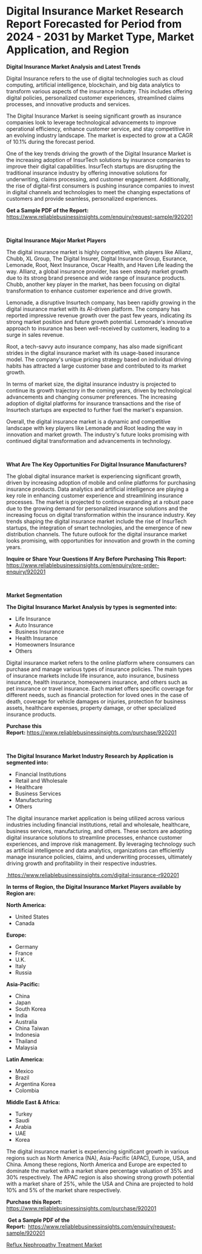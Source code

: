 <p><h1>Digital Insurance Market Research Report Forecasted for Period from 2024 -  2031 by Market Type, Market Application, and Region</h1></p><p><strong>Digital Insurance Market Analysis and Latest Trends</strong></p>
<p><p>Digital Insurance refers to the use of digital technologies such as cloud computing, artificial intelligence, blockchain, and big data analytics to transform various aspects of the insurance industry. This includes offering digital policies, personalized customer experiences, streamlined claims processes, and innovative products and services.</p><p>The Digital Insurance Market is seeing significant growth as insurance companies look to leverage technological advancements to improve operational efficiency, enhance customer service, and stay competitive in an evolving industry landscape. The market is expected to grow at a CAGR of 10.1% during the forecast period.</p><p>One of the key trends driving the growth of the Digital Insurance Market is the increasing adoption of InsurTech solutions by insurance companies to improve their digital capabilities. InsurTech startups are disrupting the traditional insurance industry by offering innovative solutions for underwriting, claims processing, and customer engagement. Additionally, the rise of digital-first consumers is pushing insurance companies to invest in digital channels and technologies to meet the changing expectations of customers and provide seamless, personalized experiences.</p></p>
<p><strong>Get a Sample PDF of the Report:&nbsp;</strong> <a href="https://www.reliablebusinessinsights.com/enquiry/request-sample/920201">https://www.reliablebusinessinsights.com/enquiry/request-sample/920201</a></p>
<p>&nbsp;</p>
<p><strong>Digital Insurance Major Market Players</strong></p>
<p><p>The digital insurance market is highly competitive, with players like Allianz, Chubb, XL Group, The Digital Insurer, Digital Insurance Group, Esurance, Lemonade, Root, Next Insurance, Oscar Health, and Haven Life leading the way. Allianz, a global insurance provider, has seen steady market growth due to its strong brand presence and wide range of insurance products. Chubb, another key player in the market, has been focusing on digital transformation to enhance customer experience and drive growth.</p><p>Lemonade, a disruptive Insurtech company, has been rapidly growing in the digital insurance market with its AI-driven platform. The company has reported impressive revenue growth over the past few years, indicating its strong market position and future growth potential. Lemonade's innovative approach to insurance has been well-received by customers, leading to a surge in sales revenue.</p><p>Root, a tech-savvy auto insurance company, has also made significant strides in the digital insurance market with its usage-based insurance model. The company's unique pricing strategy based on individual driving habits has attracted a large customer base and contributed to its market growth.</p><p>In terms of market size, the digital insurance industry is projected to continue its growth trajectory in the coming years, driven by technological advancements and changing consumer preferences. The increasing adoption of digital platforms for insurance transactions and the rise of Insurtech startups are expected to further fuel the market's expansion.</p><p>Overall, the digital insurance market is a dynamic and competitive landscape with key players like Lemonade and Root leading the way in innovation and market growth. The industry's future looks promising with continued digital transformation and advancements in technology.</p></p>
<p>&nbsp;</p>
<p><strong>What Are The Key Opportunities For Digital Insurance Manufacturers?</strong></p>
<p><p>The global digital insurance market is experiencing significant growth, driven by increasing adoption of mobile and online platforms for purchasing insurance products. Data analytics and artificial intelligence are playing a key role in enhancing customer experience and streamlining insurance processes. The market is projected to continue expanding at a robust pace due to the growing demand for personalized insurance solutions and the increasing focus on digital transformation within the insurance industry. Key trends shaping the digital insurance market include the rise of InsurTech startups, the integration of smart technologies, and the emergence of new distribution channels. The future outlook for the digital insurance market looks promising, with opportunities for innovation and growth in the coming years.</p></p>
<p><strong>Inquire or Share Your Questions If Any Before Purchasing This Report:</strong> <a href="https://www.reliablebusinessinsights.com/enquiry/pre-order-enquiry/920201">https://www.reliablebusinessinsights.com/enquiry/pre-order-enquiry/920201</a></p>
<p>&nbsp;</p>
<p><strong>Market Segmentation</strong></p>
<p><strong>The Digital Insurance Market Analysis by types is segmented into:</strong></p>
<p><ul><li>Life Insurance</li><li>Auto Insurance</li><li>Business Insurance</li><li>Health Insurance</li><li>Homeowners Insurance</li><li>Others</li></ul></p>
<p><p>Digital insurance market refers to the online platform where consumers can purchase and manage various types of insurance policies. The main types of insurance markets include life insurance, auto insurance, business insurance, health insurance, homeowners insurance, and others such as pet insurance or travel insurance. Each market offers specific coverage for different needs, such as financial protection for loved ones in the case of death, coverage for vehicle damages or injuries, protection for business assets, healthcare expenses, property damage, or other specialized insurance products.</p></p>
<p><strong>Purchase this Report:&nbsp;</strong><a href="https://www.reliablebusinessinsights.com/purchase/920201">https://www.reliablebusinessinsights.com/purchase/920201</a></p>
<p>&nbsp;</p>
<p><strong>The Digital Insurance Market Industry Research by Application is segmented into:</strong></p>
<p><ul><li>Financial Institutions</li><li>Retail and Wholesale</li><li>Healthcare</li><li>Business Services</li><li>Manufacturing</li><li>Others</li></ul></p>
<p><p>The digital insurance market application is being utilized across various industries including financial institutions, retail and wholesale, healthcare, business services, manufacturing, and others. These sectors are adopting digital insurance solutions to streamline processes, enhance customer experiences, and improve risk management. By leveraging technology such as artificial intelligence and data analytics, organizations can efficiently manage insurance policies, claims, and underwriting processes, ultimately driving growth and profitability in their respective industries.</p></p>
<p><a href="https://www.reliablebusinessinsights.com/digital-insurance-r920201">&nbsp;https://www.reliablebusinessinsights.com/digital-insurance-r920201</a></p>
<p><strong>In terms of Region, the Digital Insurance Market Players available by Region are:</strong></p>
<p>
    <p> <strong> North America: </strong>
        <ul>
            <li>United States</li>
            <li>Canada</li>
        </ul>
        </p> 
    <p> <strong> Europe: </strong>
        <ul>
            <li>Germany</li>
            <li>France</li>
            <li>U.K.</li>
            <li>Italy</li>
            <li>Russia</li>
        </ul>
        </p> 
    <p> <strong> Asia-Pacific: </strong>
        <ul>
            <li>China</li>
            <li>Japan</li>
            <li>South Korea</li>
            <li>India</li>
            <li>Australia</li>
            <li>China Taiwan</li>
            <li>Indonesia</li>
            <li>Thailand</li>
            <li>Malaysia</li>
        </ul>
        </p> 
    <p> <strong> Latin America: </strong>
        <ul>
            <li>Mexico</li>
            <li>Brazil</li>
            <li>Argentina Korea</li>
            <li>Colombia</li>
        </ul>
        </p> 
    <p> <strong> Middle East & Africa: </strong>
        <ul>
            <li>Turkey</li>
            <li>Saudi</li>
            <li>Arabia</li>
            <li>UAE</li>
            <li>Korea</li>
        </ul>
    </p>
    </p>
<p><p>The digital insurance market is experiencing significant growth in various regions such as North America (NA), Asia-Pacific (APAC), Europe, USA, and China. Among these regions, North America and Europe are expected to dominate the market with a market share percentage valuation of 35% and 30% respectively. The APAC region is also showing strong growth potential with a market share of 25%, while the USA and China are projected to hold 10% and 5% of the market share respectively.</p></p>
<p><strong>Purchase this Report: </strong><a href="https://www.reliablebusinessinsights.com/purchase/920201">https://www.reliablebusinessinsights.com/purchase/920201</a></p>
<p>&nbsp;<strong>Get a Sample PDF of the Report:&nbsp;&nbsp;</strong><a href="https://www.reliablebusinessinsights.com/enquiry/request-sample/920201">https://www.reliablebusinessinsights.com/enquiry/request-sample/920201</a></p>
<p><strong></strong></p>
<p><p><a href="https://github.com/VincentButlerjXXf/Market-Research-Report-List-1/blob/main/reflux-nephropathy-treatment-market.md">Reflux Nephropathy Treatment Market</a></p></p>